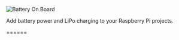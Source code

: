 ![Battery On Board](http://nextthing.co/images/stak/bob.png "B.O.B.")  


Add battery power and LiPo charging to your Raspberry Pi projects.

======




